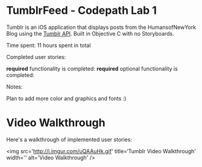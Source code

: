 # TumblrFeed - Codepath Lab 1


Tumblr is an iOS  application that displays posts from the HumansofNewYork Blog using the [Tumblr API](https://www.tumblr.com/docs/en/api/v2). Built in Objective C with no Storyboards.

Time spent: 11 hours spent in total

Completed user stories:

**required** functionality is completed:
**required** optional functionality is completed:

Notes:

Plan to add more color and graphics and fonts :)


# Video Walkthrough

Here's a walkthrough of implemented user stories:

<img src='http://i.imgur.com/uQAAuHk.gif' title=‘Tumblr Video Walkthrough' width='' alt='Video Walkthrough' />
